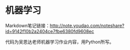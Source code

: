 # 机器学习
Markdown笔记链接：http://note.youdao.com/noteshare?id=9142f10b2a2404ce7fbe6380fd9608ec

代码为吴恩达老师机器学习作业内容，用Python所写。
